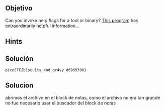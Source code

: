 ## Objetivo
Can you invoke help flags for a tool or binary? [This program](https://mercury.picoctf.net/static/b28b6021d6040b086c2226ebeb913bc2/warm) has extraordinarily helpful information...

## Hints


## Solución
```
picoCTF{b1scu1ts_4nd_gr4vy_d6969390}
```
## Solucion
abrimos el archivo en el block de notas, como el archivo no era tan grande no fue necesario usar el buscador del block de notas